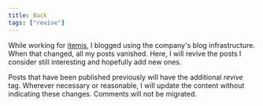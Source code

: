 ```yaml
---
title: Back
tags: ["revive"]
---
```

While working for [itemis](https://www.itemis.de), I blogged using the company's blog infrastructure. When that changed, all my posts vanished. Here, I will revive the posts I consider still interesting and hopefully add new ones.


Posts that have been published previously will have the additional *revive* tag. Wherever necessary or reasonable, I will update the content without indicating these changes. Comments will not be migrated.